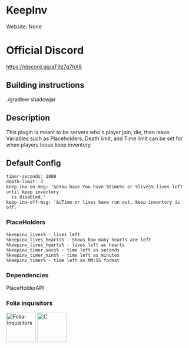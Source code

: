 # KeepInv
Website: None

# Official Discord 

https://discord.gg/aT9z7q7hX8

## Building instructions

./gradlew shadowjar
 
## Description

This plugin is meant to be servers who's player join, die, then leave. Variables such as Placeholders, Death limit, and Time limit can be set for when players loose keep inventory


## Default Config

```
timer-seconds: 1800
death-limit: 3
keep-inv-on-msg: '&eYou have You have %time%s or %lives% lives left until keep inventory
  is disabled.'
keep-inv-off-msg: '&cTime or lives have run out, keep inventory is off.'

```
### PlaceHolders

```
%keepinv_lives% - lives left
%keepinv_lives_hearts% - Shows how many hearts are left
%keepinv_lives_hearts% - lives left as hearts
%keepinv_timer_secs% - time left as seconds
%keepinv_timer_mins% - time left as minutes
%keepinv_timer% - time left as MM:SS format
```

### Dependencies

PlaceHolderAPI

### Folia inquisitors

[<img src="https://github.com/Folia-Inquisitors.png" width=80 alt="Folia-Inquisitors">](https://github.com/orgs/Folia-Inquisitors/repositories)
[<img src="https://github.com/ChromMob.png" width=80 alt="C">](https://github.com/ChromeMob)
